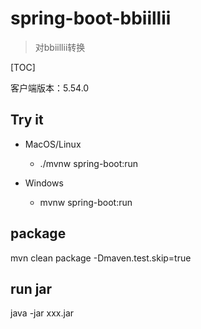 # spring-boot-bbiillii

> 对bbiillii转换

[TOC]

客户端版本：5.54.0

## 

## Try it

* MacOS/Linux
    * ./mvnw spring-boot:run

* Windows
    * mvnw spring-boot:run

## package

mvn clean package -Dmaven.test.skip=true

## run jar

java -jar xxx.jar


